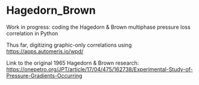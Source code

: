 # Hagedorn_Brown
Work in progress: coding the Hagedorn & Brown multiphase pressure loss correlation in Python

Thus far, digitizing graphic-only correlations using
https://apps.automeris.io/wpd/

Link to the original 1965 Hagedorn & Brown research:
https://onepetro.org/JPT/article/17/04/475/162738/Experimental-Study-of-Pressure-Gradients-Occurring
